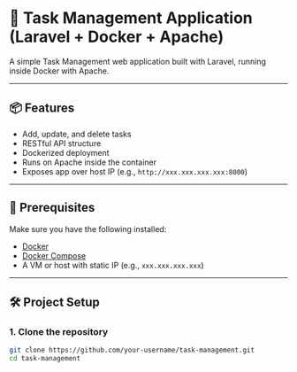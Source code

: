 # 📝 Task Management Application (Laravel + Docker + Apache)

A simple Task Management web application built with Laravel, running inside Docker with Apache.

---

## 📦 Features

- Add, update, and delete tasks
- RESTful API structure
- Dockerized deployment
- Runs on Apache inside the container
- Exposes app over host IP (e.g., `http://xxx.xxx.xxx.xxx:8000`)

---

## 🚀 Prerequisites

Make sure you have the following installed:

- [Docker](https://www.docker.com/)
- [Docker Compose](https://docs.docker.com/compose/)
- A VM or host with static IP (e.g., `xxx.xxx.xxx.xxx`)

---

## 🛠 Project Setup

### 1. Clone the repository

```bash
git clone https://github.com/your-username/task-management.git
cd task-management
